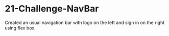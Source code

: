 # 21-Challenge-NavBar
Created an usual navigation bar with logo on the left and sign in on the right using flex box.
